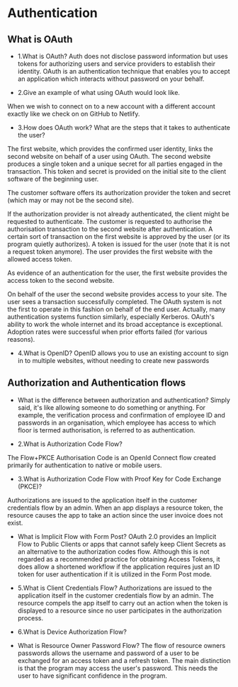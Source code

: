 #  Authentication

## What is OAuth

* 1.What is OAuth?
Auth does not disclose password information but uses tokens for authorizing users and service providers to establish their identity. OAuth is an authentication technique that enables you to accept an application which interacts without password on your behalf.


* 2.Give an example of what using OAuth would look like.

When we wish to connect on to a new account with a different account exactly like we check on on GitHub to Netlify.


* 3.How does OAuth work? What are the steps that it takes to authenticate the user?

The first website, which provides the confirmed user identity, links the second website on behalf of a user using OAuth.
The second website produces a single token and a unique secret for all parties engaged in the transaction.
This token and secret is provided on the initial site to the client software of the beginning user.

The customer software offers its authorization provider the token and secret (which may or may not be the second site).

If the authorization provider is not already authenticated, the client might be requested to authenticate. The customer is requested to authorise the authorisation transaction to the second website after authentication.
A certain sort of transaction on the first website is approved by the user (or its program quietly authorizes).
A token is issued for the user (note that it is not a request token anymore).
The user provides the first website with the allowed access token.

As evidence of an authentication for the user, the first website provides the access token to the second website.

On behalf of the user the second website provides access to your site.
The user sees a transaction successfully completed.
The OAuth system is not the first to operate in this fashion on behalf of the end user. Actually, many authentication systems function similarly, especially Kerberos. OAuth's ability to work the whole internet and its broad acceptance is exceptional. Adoption rates were successful when prior efforts failed (for various reasons).

* 4.What is OpenID?
OpenID allows you to use an existing account to sign in to multiple websites, without needing to create new passwords


## Authorization and Authentication flows

* What is the difference between authorization and authentication?
Simply said, it's like allowing someone to do something or anything. For example, the verification process and confirmation of employee ID and passwords in an organisation, which employee has access to which floor is termed authorisation, is referred to as authentication.

* 2.What is Authorization Code Flow?

The Flow+PKCE Authorisation Code is an OpenId Connect flow created primarily for authentication to native or mobile users.

* 3.What is Authorization Code Flow with Proof Key for Code Exchange (PKCE)?

Authorizations are issued to the application itself in the customer credentials flow by an admin. When an app displays a resource token, the resource causes the app to take an action since the user invoice does not exist.

* What is Implicit Flow with Form Post?
OAuth 2.0 provides an Implicit Flow to Public Clients or apps that cannot safely keep Client Secrets as an alternative to the authorization codes flow. Although this is not regarded as a recommended practice for obtaining Access Tokens, it does allow a shortened workflow if the application requires just an ID token for user authentication if it is utilized in the Form Post mode.



* 5.What is Client Credentials Flow?
Authorizations are issued to the application itself in the customer credentials flow by an admin. The resource compels the app itself to carry out an action when the token is displayed to a resource since no user participates in the authorization process.



* 6.What is Device Authorization Flow?


* What is Resource Owner Password Flow?
The flow of resource owners passwords allows the username and password of a user to be exchanged for an access token and a refresh token. The main distinction is that the program may access the user's password. This needs the user to have significant confidence in the program.